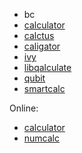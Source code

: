 - bc
- [calculator](https://github.com/microsoft/calculator)
- [calctus](https://github.com/shapoco/calctus)
- [caligator](https://github.com/teamxenox/caligator)
- [ivy](https://github.com/robpike/ivy)
- [libqalculate](https://github.com/Qalculate/libqalculate)
- [qubit](https://github.com/abhimanyu003/qubit)
- [smartcalc](https://github.com/erhanbaris/smartcalc)

Online:

- [calculator](https://www.desmos.com/calculator)
- [numcalc](http://numcalc.com/)
